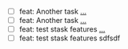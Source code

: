 - [ ] feat: Another task [...](./done/stask0004_test.md)
- [ ] feat: Another task [...](./stask000003_test-stask.md)
- [ ] feat: test stask features [...](./stask000002_simpler.md)
- [ ] feat: test stask features sdfsdf
